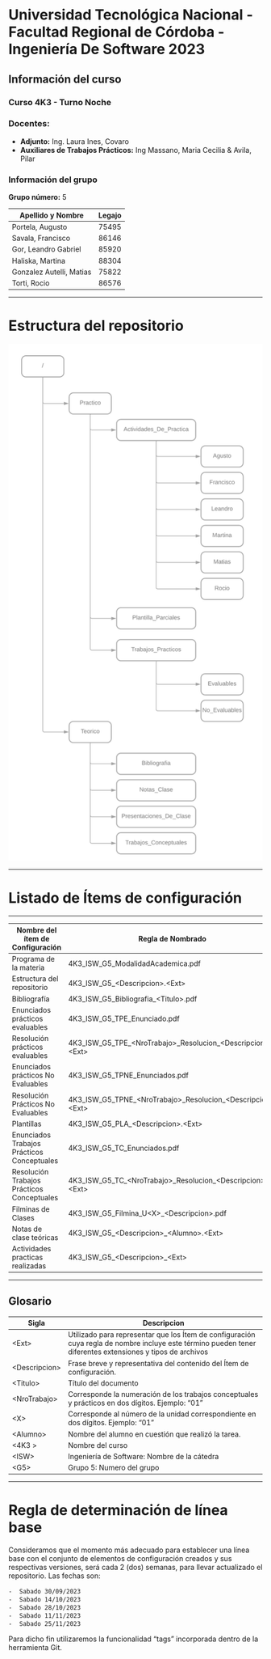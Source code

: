 # Universidad Tecnológica Nacional - Facultad Regional de Córdoba - Ingeniería De Software 2023

## Información del curso

### Curso 4K3 - Turno Noche

### Docentes:

- **Adjunto:** Ing. Laura Ines, Covaro
- **Auxiliares de Trabajos Prácticos:** Ing Massano, Maria Cecilia & Avila, Pilar

### Información del grupo

**Grupo número:** 5

| Apellido y Nombre         | Legajo    |
| ---                       | ---       |
| Portela, Augusto          | 75495     |
| Savala, Francisco         | 86146     |
| Gor, Leandro Gabriel      | 85920     |
| Haliska, Martina          | 88304     |
| Gonzalez Autelli, Matias  | 75822     |
| Torti, Rocio              | 86576    |

---

# Estructura del repositorio

![estructura_repositorio.png](4K3_ISW_G5_EstructuraRepositorio.png)

---

# Listado de **Ítems de configuración**
 ---
|**Nombre del ítem de Configuración**      | **Regla de Nombrado**                                   |**Ubicación Física**|
| ---                                      | ---                                                     | ---|
|Programa de la materia                    |4K3_ISW_G5_ModalidadAcademica.pdf                        |/|
|Estructura del repositorio                |4K3_ISW_G5_\<Descripcion>.\<Ext>                          |/ |
|Bibliografía                              |4K3_ISW_G5_Bibliografia_\<Titulo>.pdf                     |/Teorico/Bibliografia/ |
|Enunciados prácticos evaluables           |4K3_ISW_G5_TPE_Enunciado.pdf                             |/Practico/Evaluable/ |
|Resolución prácticos evaluables           |4K3_ISW_G5_TPE_\<NroTrabajo>\_Resolucion_\<Descripcion>.\<Ext>            |/Practico/Evaluable/ |
|Enunciados prácticos No Evaluables        |4K3_ISW_G5_TPNE_Enunciados.pdf                           |/Practico/No_Evaluable/ |
|Resolución Prácticos No Evaluables        |4K3_ISW_G5_TPNE_\<NroTrabajo>\_Resolucion_\<Descripcion>.\<Ext>            |/Practico/No_Evaluable/ |
|Plantillas                                |4K3_ISW_G5_PLA_\<Descripcion>.\<Ext>                       |/Practico/Plantillas/ |
|Enunciados Trabajos Prácticos Conceptuales|4K3_ISW_G5_TC_Enunciados.pdf                             |/Teorico/Trabajos_Conceptuales/ |
|Resolución Trabajos Prácticos Conceptuales|4K3_ISW_G5_TC_\<NroTrabajo>\_Resolucion_\<Descripcion>.\<Ext>|/Teorico/Trabajos_Conceptuales/ |
|Filminas de Clases                        |4K3_ISW_G5_Filmina_U\<X>_\<Descripcion>.pdf                |/Teorico/Presentaciones_De_Clase/ |
|Notas de clase teóricas                   |4K3_ISW_G5_\<Descripcion>_\<Alumno>.\<Ext>                  |/Teorico/Notas_Clase/ |
|Actividades practicas realizadas          |4K3_ISW_G5_\<Descripcion>_\<Ext>                           |/Practico/Actividades_De_Practica/\<Alumno>/ |


---

## Glosario

|**Sigla**                                 | **Descripcion**                                  
| ---                                      | ---                                                    
|\<Ext>                                     |Utilizado para representar que los Ítem de configuración cuya regla de nombre incluye este término pueden tener diferentes extensiones y tipos de archivos  |                      
|\<Descripcion>                             |Frase breve y representativa del contenido del Ítem de configuración. |                           
| \<Titulo>                                 |Título del documento|                    
| \<NroTrabajo>                             |Corresponde la numeración de los trabajos conceptuales y prácticos en dos dígitos. Ejemplo: “01”|                          
| \<X>                                      |Corresponde al número de la unidad correspondiente en dos dígitos. Ejemplo: “01”|           
| \<Alumno>                                |Nombre del alumno en cuestión que realizó la tarea.|                        
| \<4K3 >                                     |Nombre del curso  |           
| \<ISW>                                      |Ingeniería de Software: Nombre de la cátedra|                     
| \<G5>                                       |Grupo 5: Numero del grupo |                            
                        

---

# **Regla de determinación de línea base**

Consideramos que el momento más adecuado para establecer una línea base con el conjunto de elementos de configuración creados y sus respectivas versiones, será cada 2 (dos) semanas, para llevar actualizado el repositorio. Las fechas son:

    -  Sabado 30/09/2023
    -  Sabado 14/10/2023
    -  Sabado 28/10/2023
    -  Sabado 11/11/2023
    -  Sabado 25/11/2023

Para dicho fin utilizaremos la funcionalidad “tags” incorporada dentro de la herramienta Git.